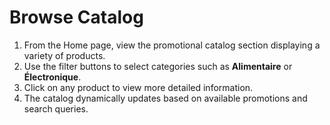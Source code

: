 # Browse Catalog

1. From the Home page, view the promotional catalog section displaying a variety of products.
2. Use the filter buttons to select categories such as **Alimentaire** or **Électronique**.
3. Click on any product to view more detailed information.
4. The catalog dynamically updates based on available promotions and search queries.